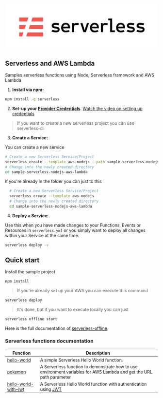 <p align="center">
  <a href="https://serverless.com/">
    <img
      alt="Hello Serverless World"
      src="/images/serverless-framework.png"
    />
  </a>
</p>

## Serverless and AWS Lambda 
Samples serverless functions using Node, Serverless framework and AWS Lambda

1. **Install via npm:**
  ```bash
  npm install -g serverless
  ```

2. **Set-up your [Provider Credentials](https://github.com/serverless/serverless/blob/master/docs/providers/aws/guide/credentials.md)**. [Watch the video on setting up credentials](https://www.youtube.com/watch?v=HSd9uYj2LJA)

> If you want to create a new serverless project you can use serverless-cli
3. **Create a Service:**

  You can create a new service
  ```bash
  # Create a new Serverless Service/Project
  serverless create --template aws-nodejs --path sample-serverless-nodejs-aws-lambda
  # Change into the newly created directory
  cd sample-serverless-nodejs-aws-lambda
  ```
  if you're already in the folder you can just to this
  
  ```bash
    # Create a new Serverless Service/Project
    serverless create --template aws-nodejs
    # Change into the newly created directory
    cd sample-serverless-nodejs-aws-lambda
  ```

4. **Deploy a Service:**

  Use this when you have made changes to your Functions, Events or Resources in `serverless.yml` or you simply want to deploy all changes within your Service at the same time.
  ```bash
  serverless deploy -v
  ```
  
## Quick start
Install the sample project
```bash
npm install
```

>If you're already set up your AWS you can execute this command
```bash
serverless deploy
```

>It's done, but if you want to execute locally you can just
```bash
serverless offline start
```
Here is the full documentation of [serverless-offline](https://github.com/dherault/serverless-offline)

### Serverless functions documentation
| Function                                                                                                          | Description                                                                                                         |
|------------------------------------------------------------------------------------------------------------------ | ------------------------------------------------------------------------------------------------------------------- |
| [hello-world](https://github.com/vitor-tadashi/sample-serverless-nodejs-aws-lambda/tree/master/src/hello-world)   | A simple Serverless Hello World function.                                                                           |
| [pokemon](https://github.com/vitor-tadashi/sample-serverless-nodejs-aws-lambda/tree/master/src/pokemon)           | A Serverless function to demonstrate how to use environment variables for AWS Lambda and get the URL path parameter |
| [hello-world-with-jwt](https://github.com/vitor-tadashi/sample-serverless-nodejs-aws-lambda/tree/master/src/auth) | A Serverless Hello World function with authentication using [JWT](https://jwt.io/)                                  |
